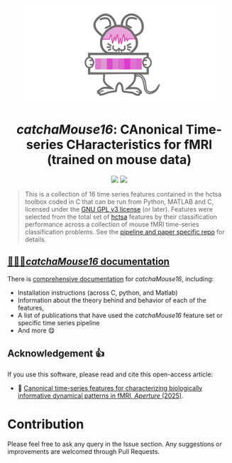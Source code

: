 <p align="center"><img src="img/catch_a_mouse16_vecorized.svg" alt="catch22 logo" height="220"/></p>

<h1 align="center"><em>catchaMouse16</em>: CAnonical Time-series CHaracteristics for fMRI (trained on mouse data)</h1>

<p align="center">
 	<!-- <a href="https://zenodo.org/badge/latestdoi/146194807"><img src="https://zenodo.org/badge/146194807.svg" height="20"/></a> -->
    <a href="https://www.gnu.org/licenses/gpl-3.0"><img src="https://img.shields.io/badge/License-GPLv3-blue.svg" height="20"/></a>
 	<a href="https://twitter.com/compTimeSeries"><img src="https://img.shields.io/twitter/url/https/twitter.com/compTimeSeries.svg?style=social&label=Follow%20%40compTimeSeries" height="20"/></a>
</p>

> This is a collection of 16 time series features contained in the hctsa toolbox coded in C that can be run from Python, MATLAB and C, licensed under the [GNU GPL v3 license](http://www.gnu.org/licenses/gpl-3.0.html) (or later). Features were selected from the total set of [hctsa](https://github.com/benfulcher/hctsa/) features by their classification performance across a collection of mouse fMRI time-series classification problems. See the [pipeline and paper specific repo](https://github.com/DynamicsAndNeuralSystems/Catchamouse16_paper_code) for details.

## [&#x1F4D2;&#x1F4D8;&#x1F4D7;___catchaMouse16_ documentation__](https://time-series-features.gitbook.io/time-series-analysis-tools/feature-subsets/catchamouse16)

There is [comprehensive documentation](https://time-series-features.gitbook.io/time-series-analysis-tools/feature-subsets/catchamouse16) for _catchaMouse16_, including:

- Installation instructions (across C, python, and Matlab)
- Information about the theory behind and behavior of each of the features,
- A list of publications that have used the _catchaMouse16_ feature set or specific time series pipeline
- And more :yum:

## Acknowledgement :+1:

If you use this software, please read and cite this open-access article:

- &#x1F4D7; [Canonical time-series features for characterizing biologically informative dynamical patterns in fMRI, _Aperture_ (2025)](https://doi.org/10.52294/001c.140433).

# Contribution

Please feel free to ask any query in the Issue section. Any suggestions or improvements are welcomed through Pull Requests.
